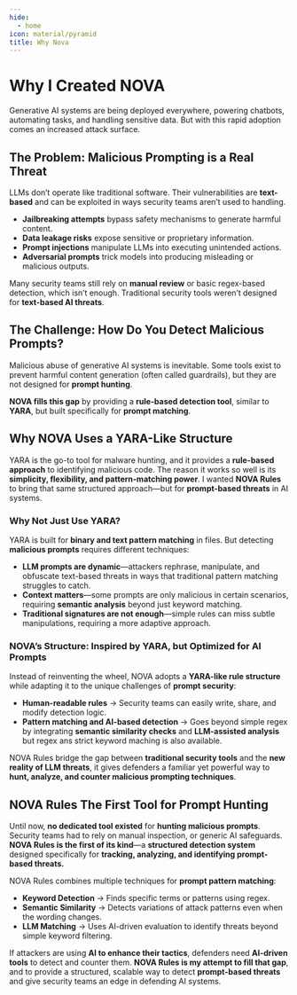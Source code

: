 ```yaml
---
hide:
  - home
icon: material/pyramid
title: Why Nova
---
```


# Why I Created NOVA  

Generative AI systems are being deployed everywhere, powering chatbots, automating tasks, and handling sensitive data. But with this rapid adoption comes an increased attack surface.  

## The Problem: Malicious Prompting is a Real Threat  
LLMs don’t operate like traditional software. Their vulnerabilities are **text-based** and can be exploited in ways security teams aren’t used to handling.  

- **Jailbreaking attempts** bypass safety mechanisms to generate harmful content.  
- **Data leakage risks** expose sensitive or proprietary information.  
- **Prompt injections** manipulate LLMs into executing unintended actions.  
- **Adversarial prompts** trick models into producing misleading or malicious outputs.  

Many security teams still rely on **manual review** or basic regex-based detection, which isn’t enough. Traditional security tools weren’t designed for **text-based AI threats**.  

## The Challenge: How Do You Detect Malicious Prompts?  

Malicious abuse of generative AI systems is inevitable. Some tools exist to prevent harmful content generation (often called guardrails), but they are not designed for **prompt hunting**.  

**NOVA fills this gap** by providing a **rule-based detection tool**, similar to **YARA**, but built specifically for **prompt matching**.  


## Why NOVA Uses a YARA-Like Structure  

YARA is the go-to tool for malware hunting, and it provides a **rule-based approach** to identifying malicious code. The reason it works so well is its **simplicity, flexibility, and pattern-matching power**. I wanted **NOVA Rules** to bring that same structured approach—but for **prompt-based threats** in AI systems.  

### Why Not Just Use YARA?  
YARA is built for **binary and text pattern matching** in files. But detecting **malicious prompts** requires different techniques:  

- **LLM prompts are dynamic**—attackers rephrase, manipulate, and obfuscate text-based threats in ways that traditional pattern matching struggles to catch.  
- **Context matters**—some prompts are only malicious in certain scenarios, requiring **semantic analysis** beyond just keyword matching.  
- **Traditional signatures are not enough**—simple rules can miss subtle manipulations, requiring a more adaptive approach.  


### NOVA’s Structure: Inspired by YARA, but Optimized for AI Prompts  
Instead of reinventing the wheel, NOVA adopts a **YARA-like rule structure** while adapting it to the unique challenges of **prompt security**:  

- **Human-readable rules** → Security teams can easily write, share, and modify detection logic.  
- **Pattern matching and AI-based detection** → Goes beyond simple regex by integrating **semantic similarity checks** and **LLM-assisted analysis** but regex ans strict keyword maching is also available.  

NOVA Rules bridge the gap between **traditional security tools** and the **new reality of LLM threats**, it gives defenders a familiar yet powerful way to **hunt, analyze, and counter malicious prompting techniques**.

 
## NOVA Rules The First Tool for Prompt Hunting  
Until now, **no dedicated tool existed** for **hunting malicious prompts**. Security teams had to rely on manual inspection, or generic AI safeguards.  
**NOVA Rules is the first of its kind**—a **structured detection system** designed specifically for **tracking, analyzing, and identifying prompt-based threats.**  

NOVA Rules combines multiple techniques for **prompt pattern matching**:  

- **Keyword Detection** → Finds specific terms or patterns using regex.  
- **Semantic Similarity** → Detects variations of attack patterns even when the wording changes.  
- **LLM Matching** → Uses AI-driven evaluation to identify threats beyond simple keyword filtering.  

If attackers are using **AI to enhance their tactics**, defenders need **AI-driven tools** to detect and counter them. **NOVA Rules is my attempt to fill that gap**, and to provide a structured, scalable way to detect **prompt-based threats** and give security teams an edge in defending AI systems.  
